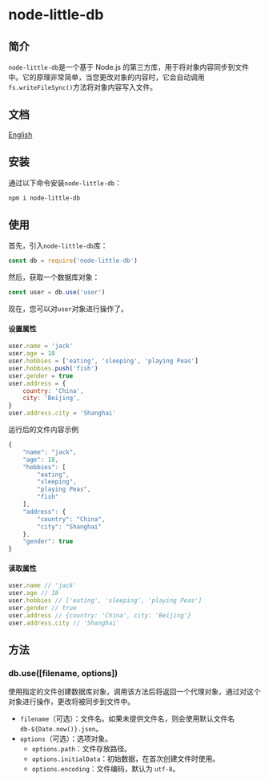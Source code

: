 # node-little-db

## 简介

`node-little-db`是一个基于 Node.js 的第三方库，用于将对象内容同步到文件中。它的原理非常简单，当您更改对象的内容时，它会自动调用`fs.writeFileSync()`方法将对象内容写入文件。

## 文档

[English](./README.en.md)

## 安装

通过以下命令安装`node-little-db`：

```sh
npm i node-little-db
```

## 使用

首先，引入`node-little-db`库：

```js
const db = require('node-little-db')
```

然后，获取一个数据库对象：

```js
const user = db.use('user')
```

现在，您可以对`user`对象进行操作了。

#### 设置属性

```js
user.name = 'jack'
user.age = 18
user.hobbies = ['eating', 'sleeping', 'playing Peas']
user.hobbies.push('fish')
user.gender = true
user.address = {
    country: 'China',
    city: 'Beijing',
}
user.address.city = 'Shanghai'
```

运行后的文件内容示例

```js
{
    "name": "jack",
    "age": 18,
    "hobbies": [
        "eating",
        "sleeping",
        "playing Peas",
        "fish"
    ],
    "address": {
        "country": "China",
        "city": "Shanghai"
    },
    "gender": true
}
```

#### 读取属性

```js
user.name // 'jack'
user.age // 18
user.hobbies // ['eating', 'sleeping', 'playing Peas']
user.gender // true
user.address // {country: 'China', city: 'Beijing'}
user.address.city // 'Shanghai'
```

## 方法

### db.use([filename, options])

使用指定的文件创建数据库对象，调用该方法后将返回一个代理对象，通过对这个对象进行操作，更改将被同步到文件中。

-   `filename`（可选）：文件名。如果未提供文件名，则会使用默认文件名 `db-${Date.now()}.json`。
-   `options`（可选）：选项对象。
    -   `options.path`：文件存放路径。
    -   `options.initialData`：初始数据，在首次创建文件时使用。
    -   `options.encoding`：文件编码，默认为 `utf-8`。
